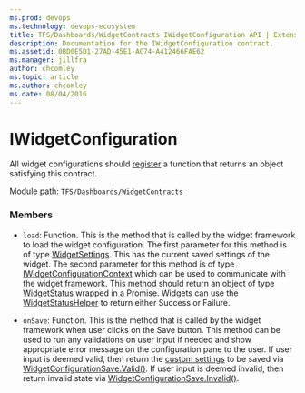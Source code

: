 ```yaml
---
ms.prod: devops
ms.technology: devops-ecosystem
title: TFS/Dashboards/WidgetContracts IWidgetConfiguration API | Extensions for Azure DevOps Services
description: Documentation for the IWidgetConfiguration contract.
ms.assetid: 0BD0E5D1-27AD-45E1-AC74-A412466FAE62
ms.manager: jillfra
author: chcomley
ms.topic: article
ms.author: chcomley
ms.date: 08/04/2016
---
```


# IWidgetConfiguration

All widget configurations should [register](../../../../core-sdk.md#method_register) a function that returns an object satisfying this contract.

Module path: `TFS/Dashboards/WidgetContracts`


### Members

* `load`: Function. This is the method that is called by the widget framework to load the widget configuration. The first parameter for this method is of type [WidgetSettings](./WidgetSettings.md). This has the current saved settings of the widget.
The second parameter for this method is of type [IWidgetConfigurationContext](./IWidgetConfigurationContext.md) which can be used to communicate with the widget framework. 
This method should return an object of type [WidgetStatus](./WidgetStatus.md) wrapped in a Promise. Widgets can use the [WidgetStatusHelper](./WidgetStatusHelper.md) to return either Success or Failure.

* `onSave`: Function. This is the method that is called by the widget framework when user clicks on the Save button. 
This method can be used to run any validations on user input if needed and show appropriate error message on the configuration pane to the user.
If user input is deemed valid, then return the [custom settings](./CustomSettings.md) to be saved via [WidgetConfigurationSave.Valid()](./WidgetConfigurationSave.md#Valid).
If user input is deemed invalid, then return invalid state via [WidgetConfigurationSave.Invalid()](./WidgetConfigurationSave.md#Invalid).



